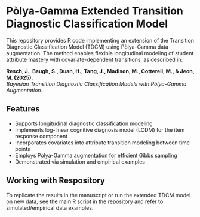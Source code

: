 # Pòlya-Gamma Extended Transition Diagnostic Classification Model

This repository provides R code implementing an extension of the Transition Diagnostic Classification Model (TDCM) using Pòlya-Gamma data augmentation. The method enables flexible longitudinal modeling of student attribute mastery with covariate-dependent transitions, as described in:

**Resch, J., Baugh, S., Duan, H., Tang, J., Madison, M., Cotterell, M., & Jeon, M. (2025).**  
*Bayesian Transition Diagnostic Classification Models with Pòlya-Gamma Augmentation*.

## Features

- Supports longitudinal diagnostic classification modeling
- Implements log-linear cognitive diagnosis model (LCDM) for the item response component
- Incorporates covariates into attribute transition modeling between time points
- Employs Pòlya-Gamma augmentation for efficient Gibbs sampling
- Demonstrated via simulation and empirical examples

## Working with Respository

To replicate the results in the manuscript or run the extended TDCM model on new data, see the main R script in the repository and refer to simulated/empirical data examples.
